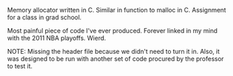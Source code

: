 Memory allocator written in C. Similar in function to malloc in C. Assignment for a class in grad school.

Most painful piece of code I've ever produced. Forever linked in my mind with the 2011 NBA playoffs. Wierd.

NOTE: Missing the header file because we didn't need to turn it in. Also, it was designed to be run with another set of code procured by the professor to test it.
